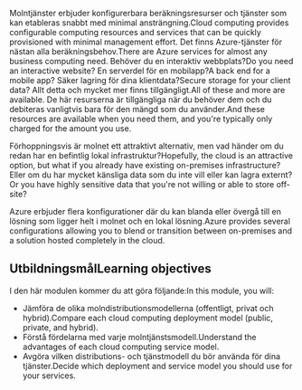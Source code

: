 <span data-ttu-id="932b4-101">Molntjänster erbjuder konfigurerbara beräkningsresurser och tjänster som kan etableras snabbt med minimal ansträngning.</span><span class="sxs-lookup"><span data-stu-id="932b4-101">Cloud computing provides configurable computing resources and services that can be quickly provisioned with minimal management effort.</span></span> <span data-ttu-id="932b4-102">Det finns Azure-tjänster för nästan alla beräkningsbehov.</span><span class="sxs-lookup"><span data-stu-id="932b4-102">There are Azure services for almost any business computing need.</span></span> <span data-ttu-id="932b4-103">Behöver du en interaktiv webbplats?</span><span class="sxs-lookup"><span data-stu-id="932b4-103">Do you need an interactive website?</span></span> <span data-ttu-id="932b4-104">En serverdel för en mobilapp?</span><span class="sxs-lookup"><span data-stu-id="932b4-104">A back end for a mobile app?</span></span> <span data-ttu-id="932b4-105">Säker lagring för dina klientdata?</span><span class="sxs-lookup"><span data-stu-id="932b4-105">Secure storage for your client data?</span></span> <span data-ttu-id="932b4-106">Allt detta och mycket mer finns tillgängligt.</span><span class="sxs-lookup"><span data-stu-id="932b4-106">All of these and more are available.</span></span> <span data-ttu-id="932b4-107">De här resurserna är tillgängliga när du behöver dem och du debiteras vanligtvis bara för den mängd som du använder.</span><span class="sxs-lookup"><span data-stu-id="932b4-107">And these resources are available when you need them, and you're typically only charged for the amount you use.</span></span>

<span data-ttu-id="932b4-108">Förhoppningsvis är molnet ett attraktivt alternativ, men vad händer om du redan har en befintlig lokal infrastruktur?</span><span class="sxs-lookup"><span data-stu-id="932b4-108">Hopefully, the cloud is an attractive option, but what if you already have existing on-premises infrastructure?</span></span> <span data-ttu-id="932b4-109">Eller om du har mycket känsliga data som du inte vill eller kan lagra externt?</span><span class="sxs-lookup"><span data-stu-id="932b4-109">Or you have highly sensitive data that you're not willing or able to store off-site?</span></span>

<span data-ttu-id="932b4-110">Azure erbjuder flera konfigurationer där du kan blanda eller övergå till en lösning som ligger helt i molnet och en lokal lösning.</span><span class="sxs-lookup"><span data-stu-id="932b4-110">Azure provides several configurations allowing you to blend or transition between on-premises and a solution hosted completely in the cloud.</span></span>

## <a name="learning-objectives"></a><span data-ttu-id="932b4-111">Utbildningsmål</span><span class="sxs-lookup"><span data-stu-id="932b4-111">Learning objectives</span></span>

<span data-ttu-id="932b4-112">I den här modulen kommer du att göra följande:</span><span class="sxs-lookup"><span data-stu-id="932b4-112">In this module, you will:</span></span>

- <span data-ttu-id="932b4-113">Jämföra de olika molndistributionsmodellerna (offentligt, privat och hybrid).</span><span class="sxs-lookup"><span data-stu-id="932b4-113">Compare each cloud computing deployment model (public, private, and hybrid).</span></span>
- <span data-ttu-id="932b4-114">Förstå fördelarna med varje molntjänstsmodell.</span><span class="sxs-lookup"><span data-stu-id="932b4-114">Understand the advantages of each cloud computing service model.</span></span>
- <span data-ttu-id="932b4-115">Avgöra vilken distributions- och tjänstmodell du bör använda för dina tjänster.</span><span class="sxs-lookup"><span data-stu-id="932b4-115">Decide which deployment and service model you should use for your services.</span></span>
